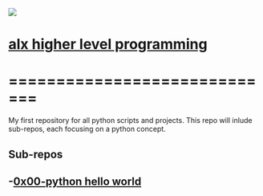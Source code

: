 ![](https://www.python.org/static/img/python-logo@2x.png)

# [alx higher level programming](https://github.com/koophilipo/alx-higher_level_programming)
# =============================

My first repository for all python scripts and projects.
This repo will inlude sub-repos, each focusing on a
python concept.

## Sub-repos

-[0x00-python hello world](https://github.com/koophilipo/alx-higher_level_programming/tree/master/0x00-python-hello_world) 
----------------
